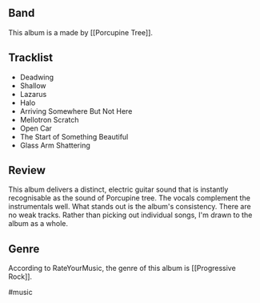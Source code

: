 ## Band
This album is a made by [[Porcupine Tree]].
## Tracklist
- Deadwing
- Shallow
- Lazarus
- Halo
- Arriving Somewhere But Not Here
- Mellotron Scratch
- Open Car
- The Start of Something Beautiful
- Glass Arm Shattering
## Review
This album delivers a distinct, electric guitar sound that is instantly recognisable as the sound of Porcupine tree. The vocals complement the instrumentals well.
What stands out is the album's consistency. There are no weak tracks. Rather than picking out individual songs, I'm drawn to the album as a whole.

## Genre
According to RateYourMusic, the genre of this album is [[Progressive Rock]].

#music
